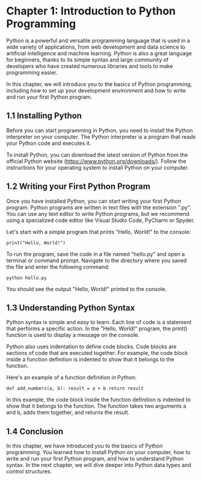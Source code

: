 # Chapter 1: Introduction to Python Programming #
Python is a powerful and versatile programming language that is used in a wide variety of applications, from web development and data science to artificial intelligence and machine learning. Python is also a great language for beginners, thanks to its simple syntax and large community of developers who have created numerous libraries and tools to make programming easier.

In this chapter, we will introduce you to the basics of Python programming, including how to set up your development environment and how to write and run your first Python program.

## 1.1 Installing Python ##
Before you can start programming in Python, you need to install the Python interpreter on your computer. The Python interpreter is a program that reads your Python code and executes it.

To install Python, you can download the latest version of Python from the official Python website (https://www.python.org/downloads/). Follow the instructions for your operating system to install Python on your computer.

## 1.2 Writing your First Python Program ##
Once you have installed Python, you can start writing your first Python program. Python programs are written in text files with the extension ".py". You can use any text editor to write Python programs, but we recommend using a specialized code editor like Visual Studio Code, PyCharm or Spyder.

Let's start with a simple program that prints "Hello, World!" to the console:

`print("Hello, World!")`

To run the program, save the code in a file named "hello.py" and open a terminal or command prompt. Navigate to the directory where you saved the file and enter the following command:

``python hello.py``

You should see the output "Hello, World!" printed to the console.

## 1.3 Understanding Python Syntax ##
Python syntax is simple and easy to learn. Each line of code is a statement that performs a specific action. In the "Hello, World!" program, the print() function is used to display a message on the console.

Python also uses indentation to define code blocks. Code blocks are sections of code that are executed together. For example, the code block inside a function definition is indented to show that it belongs to the function.

Here's an example of a function definition in Python:

``def add_numbers(a, b):
    result = a + b
    return result``
    
In this example, the code block inside the function definition is indented to show that it belongs to the function. The function takes two arguments a and b, adds them together, and returns the result.

## 1.4 Conclusion ##
In this chapter, we have introduced you to the basics of Python programming. You learned how to install Python on your computer, how to write and run your first Python program, and how to understand Python syntax. In the next chapter, we will dive deeper into Python data types and control structures.
